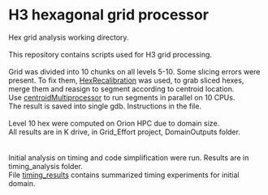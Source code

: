 # H3 hexagonal grid processor  
Hex grid analysis working directory.
<br>
<br>
This repository contains scripts used for H3 grid processing. <br>
<br>
Grid was divided into 10 chunks on all levels 5-10. Some slicing errors were present. To fix them, [HexRecalibration](https://github.com/chrisrac/grid_effort/blob/main/HexRecalibration.py) was used, to grab sliced hexes, merge them and reasign to segment according to centroid location.
<br>
Use [centroidMultiprocessor](https://github.com/chrisrac/grid_effort/blob/main/centroidMultiprocessor.py) to run segments in parallel on 10 CPUs.<br>
The result is saved into single gdb. Instructions in the file.<br>
<br>
Level 10 hex were computed on Orion HPC due to domain size. <br>
All results are in K drive, in Grid_Effort project, DomainOutputs folder. <br> 
<br>
<br>
Initial analysis on timing and code simplification were run. Results are in timing_analysis folder. <br>
File [timing_results](https://github.com/chrisrac/grid_effort/blob/main/timing_analysis/timing_results.ipynb) contains summarized timing experiments for initial domain. 


